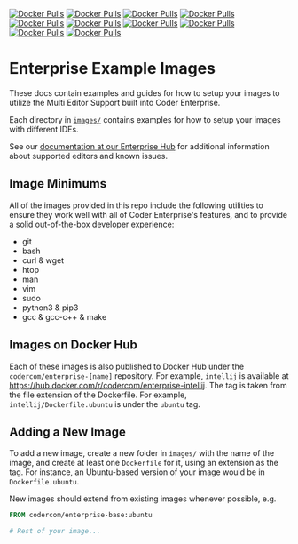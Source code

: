<a href="https://hub.docker.com/r/codercom/enterprise-base">![Docker Pulls](https://img.shields.io/docker/pulls/codercom/enterprise-base?label=codercom%2Fenterprise-base)</a>
<a href="https://hub.docker.com/r/codercom/enterprise-multieditor">![Docker Pulls](https://img.shields.io/docker/pulls/codercom/enterprise-multieditor?label=codercom%2Fenterprise-multieditor)</a>
<a href="https://hub.docker.com/r/codercom/enterprise-webstorm">![Docker Pulls](https://img.shields.io/docker/pulls/codercom/enterprise-webstorm?label=codercom%2Fenterprise-webstorm)</a>
<a href="https://hub.docker.com/r/codercom/enterprise-vnc">![Docker Pulls](https://img.shields.io/docker/pulls/codercom/enterprise-vnc?label=codercom%2Fenterprise-vnc)</a>
<a href="https://hub.docker.com/r/codercom/enterprise-pycharm">![Docker Pulls](https://img.shields.io/docker/pulls/codercom/enterprise-pycharm?label=codercom%2Fenterprise-pycharm)</a>
<a href="https://hub.docker.com/r/codercom/enterprise-node">![Docker Pulls](https://img.shields.io/docker/pulls/codercom/enterprise-node?label=codercom%2Fenterprise-node)</a>
<a href="https://hub.docker.com/r/codercom/enterprise-jupyter">![Docker Pulls](https://img.shields.io/docker/pulls/codercom/enterprise-jupyter?label=codercom%2Fenterprise-jupyter)</a>
<a href="https://hub.docker.com/r/codercom/enterprise-java">![Docker Pulls](https://img.shields.io/docker/pulls/codercom/enterprise-java?label=codercom%2Fenterprise-java)</a>
<a href="https://hub.docker.com/r/codercom/enterprise-intellij">![Docker Pulls](https://img.shields.io/docker/pulls/codercom/enterprise-intellij?label=codercom%2Fenterprise-intellij)</a>
<a href="https://hub.docker.com/r/codercom/enterprise-goland">![Docker Pulls](https://img.shields.io/docker/pulls/codercom/enterprise-goland?label=codercom%2Fenterprise-goland)</a>

# Enterprise Example Images

These docs contain examples and guides for how to setup your images to utilize
the Multi Editor Support built into Coder Enterprise.

Each directory in [`images/`](./images) contains examples for how to setup your images
with different IDEs.

See our [documentation at our Enterprise Hub](https://enterprise.coder.com/docs/multi-editor) for additional information
about supported editors and known issues.

## Image Minimums

All of the images provided in this repo include the following utilities to ensure they work well
with all of Coder Enterprise's features, and to provide a solid out-of-the-box developer experience:

* git
* bash
* curl & wget
* htop
* man
* vim
* sudo
* python3 & pip3
* gcc & gcc-c++ & make

## Images on Docker Hub

Each of these images is also published to Docker Hub under the `codercom/enterprise-[name]`
repository. For example, `intellij` is available at https://hub.docker.com/r/codercom/enterprise-intellij.
The tag is taken from the file extension of the Dockerfile. For example, `intellij/Dockerfile.ubuntu`
is under the `ubuntu` tag.

## Adding a New Image

To add a new image, create a new folder in `images/` with the name of the image, and create
at least one `Dockerfile` for it, using an extension as the tag. For instance, an Ubuntu-based
version of your image would be in `Dockerfile.ubuntu`.

New images should extend from existing images whenever possible, e.g.
```Dockerfile
FROM codercom/enterprise-base:ubuntu

# Rest of your image...
```
